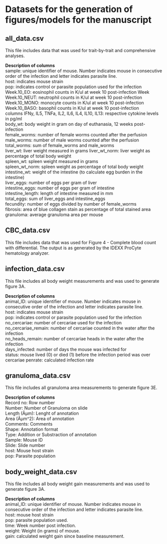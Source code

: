 # Datasets for the generation of figures/models for the manuscript

## all_data.csv
This file includes data that was used for trait-by-trait and comprehensive analyses.    
  
**Description of columns**  
sample: unique identifier of mouse. Number indicates mouse in consecutive order of the infection and letter indicates parasite line.   
host: indicates mouse strain  
pop:  indicates control or parasite population used for the infection  
Week.10_EO: eosinophil counts in K/ul at week 10 post-infection	Week  
Week.10_NEUT: neutrophil counts in K/ul at week 10 post-infection  
Week.10_MONO: monocyte counts in K/ul at week 10 post-infection  
Week.10_BASO: basophil counts in K/ul at week 10 post-infection  
columns IFNy, IL5, TNFa, IL2, IL6, IL4, IL10, IL13: respective cytokine levels in pg/ml  
body_wt: body weight in gram on day of euthanasia, 12 weeks post-infection  
female_worms: number of female worms counted after the perfusion  
male_worms: number of male worms counted after the perfusion  
total_worms: sum of female_worms and male_worms  
liver_wt: liver weight measured in grams
liver_wt_norm: liver weight as percentage of total body weight  
spleen_wt: spleen weight measured in grams  
spleen_wt_norm: spleen weight as percentage of total body weight  
intestine_wt: weight of the intestine (to calculate egg burden in the intestine)  
liver_eggs: number of eggs per gram of liver  
intestine_eggs: number of eggs per gram of intestine  
intestine_length: length of intestine measured in mm  
total_eggs: sum of liver_eggs and intestine_eggs  
fecundity: number of eggs divided by number of female_worms  
fibrosis: area of blue collagen stain as percentage of total stained area  
granuloma: average granuloma area per mouse 

## CBC_data.csv
This file includes data that was used for Figure 4 - Complete blood count with differential. The output is as generated by the IDEXX ProCyte hematology analyzer.  

## infection_data.csv  
This file includes all body weight measurements and was used to generate figure 3A.  

**Description of columns**  
animal_ID: unique identifier of mouse. Number indicates mouse in consecutive order of the infection and letter indicates parasite line.   
host: indicates mouse strain  
pop:  indicates control or parasite population used for the infection  
no_cercariae: number of cercariae used for the infection  
no_cercariae_remain: number of cercariae counted in the water after the infection    
no_heads_remain: number of cercariae heads in the water after the infection  
days_infected: number of days the mouse was infected for  
status: mouse lived (0) or died (1) before the infection period was over  
cercariae	penrate: calculated infection rate

## granuloma_data.csv  
This file includes all granuloma area measurements to generate figure 3E. 

**Description of columns**  
Record no: Row number  
Number: Number of Granuloma on slide  
Length (Âµm): Lenght of annotation  
Area (Âµm^2): Area of annotation  
Comments: Comments  
Shape: Annotation format  
Type: Addition or Substraction of annotation  
Sample: Mouse ID  
Slide: Slide number  
host: Mouse host strain  
pop: Parasite population  

## body_weight_data.csv
This file includes all body weight gain measurements and was used to generate figure 3A.

**Description of columns**  
animal_ID: unique identifier of mouse. Number indicates mouse in consecutive order of the infection and letter indicates parasite line.  
host: mouse host strain   
pop: parasite population used.   
time: Week number post infection.  
weight: Weight (in grams) of mouse.  
gain: calculated weight gain since baseline measurement.  




